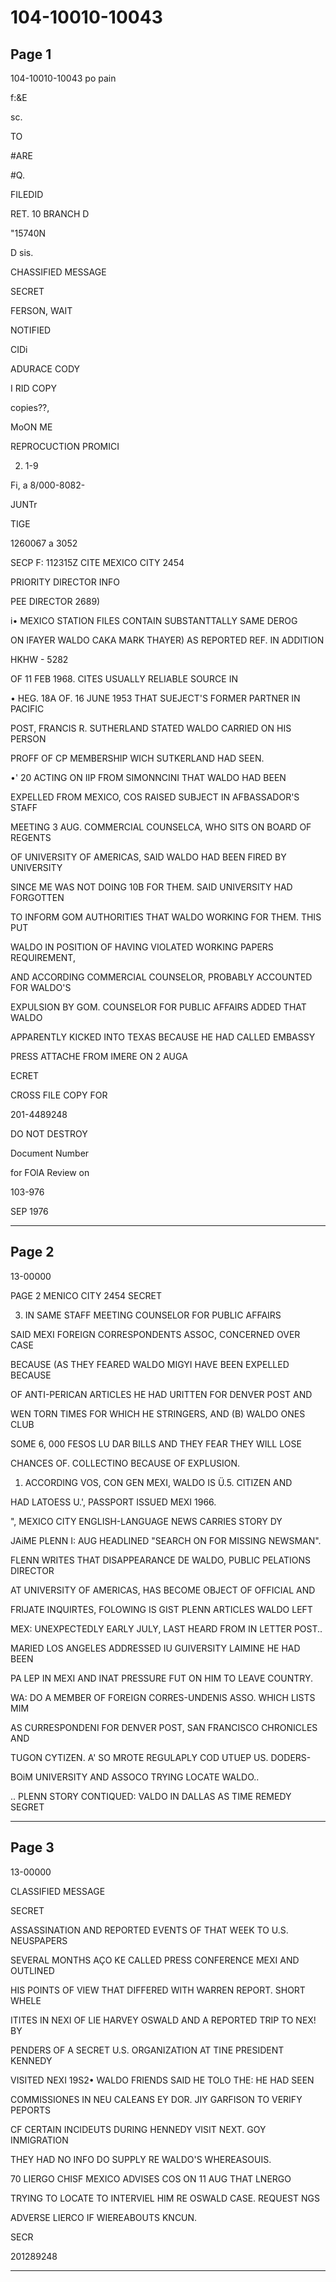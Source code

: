 # 104-10010-10043

## Page 1

104-10010-10043 po pain

f:&E

sc.

TO

#ARE

#Q.

FILEDID

RET. 10 BRANCH D

"15740N

D sis.

CHASSIFIED MESSAGE

SECRET

FERSON, WAIT

NOTIFIED

CIDi

ADURACE CODY

I RID COPY

copies??,

MoON ME

REPROCUCTION PROMICI

2. 1-9

Fi, a 8/000-8082-

JUNTr

TIGE

1260067 a 3052

SECP F: 112315Z CITE MEXICO CITY 2454

PRIORITY DIRECTOR INFO

PEE DIRECTOR 2689)

i• MEXICO STATION FILES CONTAIN SUBSTANTTALLY SAME DEROG

ON IFAYER WALDO CAKA MARK THAYER) AS REPORTED REF. IN ADDITION

HKHW - 5282

OF 11 FEB 1968. CITES USUALLY RELIABLE SOURCE IN

• HEG. 18A OF. 16 JUNE 1953 THAT SUEJECT'S FORMER PARTNER IN PACIFIC

POST, FRANCIS R. SUTHERLAND STATED WALDO CARRIED ON HIS PERSON

PROFF OF CP MEMBERSHIP WICH SUTKERLAND HAD SEEN.

•' 20 ACTING ON IIP FROM SIMONNCINI THAT WALDO HAD BEEN

EXPELLED FROM MEXICO, COS RAISED SUBJECT IN AFBASSADOR'S STAFF

MEETING 3 AUG. COMMERCIAL COUNSELCA, WHO SITS ON BOARD OF REGENTS

OF UNIVERSITY OF AMERICAS, SAID WALDO HAD BEEN FIRED BY UNIVERSITY

SINCE ME WAS NOT DOING 10B FOR THEM. SAID UNIVERSITY HAD FORGOTTEN

TO INFORM GOM AUTHORITIES THAT WALDO WORKING FOR THEM. THIS PUT

WALDO IN POSITION OF HAVING VIOLATED WORKING PAPERS REQUIREMENT,

AND ACCORDING COMMERCIAL COUNSELOR, PROBABLY ACCOUNTED FOR WALDO'S

EXPULSION BY GOM. COUNSELOR FOR PUBLIC AFFAIRS ADDED THAT WALDO

APPARENTLY KICKED INTO TEXAS BECAUSE HE HAD CALLED EMBASSY

PRESS ATTACHE FROM IMERE ON 2 AUGA

ECRET

CROSS FILE COPY FOR

201-4489248

DO NOT DESTROY

Document Number

for FOlA Review on

103-976

SEP 1976

---

## Page 2

13-00000

PAGE 2 MENICO CITY 2454 SECRET

3. IN SAME STAFF MEETING COUNSELOR FOR PUBLIC AFFAIRS

SAID MEXI FOREIGN CORRESPONDENTS ASSOC, CONCERNED OVER CASE

BECAUSE (AS THEY FEARED WALDO MIGYI HAVE BEEN EXPELLED BECAUSE

OF ANTI-PERICAN ARTICLES HE HAD URITTEN FOR DENVER POST AND

WEN TORN TIMES FOR WHICH HE STRINGERS, AND (B) WALDO ONES CLUB

SOME 6, 000 FESOS LU DAR BILLS AND THEY FEAR THEY WILL LOSE

CHANCES OF. COLLECTINO BECAUSE OF EXPLUSION.

1. ACCORDING VOS, CON GEN MEXI, WALDO IS Ü.5. CITIZEN AND

HAD LATOESS U.', PASSPORT ISSUED MEXI 1966.

", MEXICO CITY ENGLISH-LANGUAGE NEWS CARRIES STORY DY

JAiME PLENN I: AUG HEADLINED "SEARCH ON FOR MISSING NEWSMAN".

FLENN WRITES THAT DISAPPEARANCE DE WALDO, PUBLIC PELATIONS DIRECTOR

AT UNIVERSITY OF AMERICAS, HAS BECOME OBJECT OF OFFICIAL AND

FRIJATE INQUIRTES, FOLOWING IS GIST PLENN ARTICLES WALDO LEFT

MEX: UNEXPECTEDLY EARLY JULY, LAST HEARD FROM IN LETTER POST..

MARIED LOS ANGELES ADDRESSED IU GUIVERSITY LAIMINE HE HAD BEEN

PA LEP IN MEXI AND INAT PRESSURE FUT ON HIM TO LEAVE COUNTRY.

WA: DO A MEMBER OF FOREIGN CORRES-UNDENIS ASSO. WHICH LISTS MIM

AS CURRESPONDENI FOR DENVER POST, SAN FRANCISCO CHRONICLES AND

TUGON CYTIZEN. A' SO MROTE REGULAPLY COD UTUEP US. DODERS-

BOiM UNIVERSITY AND ASSOCO TRYING LOCATE WALDO..

.. PLENN STORY CONTIQUED: VALDO IN DALLAS AS TIME REMEDY SEGRET

---

## Page 3

13-00000

CLASSIFIED MESSAGE

SECRET

ASSASSINATION AND REPORTED EVENTS OF THAT WEEK TO U.S. NEUSPAPERS

SEVERAL MONTHS AÇO KE CALLED PRESS CONFERENCE MEXI AND OUTLINED

HIS POINTS OF VIEW THAT DIFFERED WITH WARREN REPORT. SHORT WHELE

ITITES IN NEXI OF LIE HARVEY OSWALD AND A REPORTED TRIP TO NEX! BY

PENDERS OF A SECRET U.S. ORGANIZATION AT TINE PRESIDENT KENNEDY

VISITED NEXI 19S2• WALDO FRIENDS SAID HE TOLO THE: HE HAD SEEN

COMMISSIONES IN NEU CALEANS EY DOR. JIY GARFISON TO VERIFY PEPORTS

CF CERTAIN INCIDEUTS DURING HENNEDY VISIT NEXT. GOY INMIGRATION

THEY HAD NO INFO DO SUPPLY RE WALDO'S WHEREASOUIS.

70 LIERGO CHISF MEXICO ADVISES COS ON 11 AUG THAT LNERGO

TRYING TO LOCATE TO INTERVIEL HIM RE OSWALD CASE. REQUEST NGS

ADVERSE LIERCO IF WIEREABOUTS KNCUN.

SECR

201289248

---

